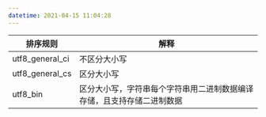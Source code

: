 ```yaml
---
datetime: 2021-04-15 11:04:28
---
```




| 排序规则        | 解释                                                         |
| --------------- | ------------------------------------------------------------ |
| utf8_general_ci | 不区分大小写                                                 |
| utf8_general_cs | 区分大小写                                                   |
| utf8_bin        | 区分大小写，字符串每个字符串用二进制数据编译存储，且支持存储二进制数据 |